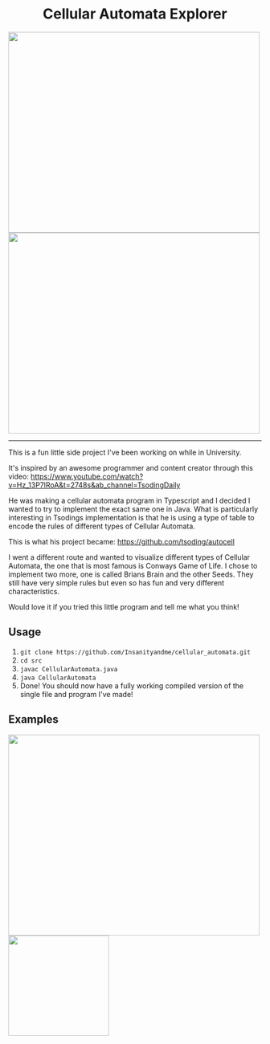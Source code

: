 <div align="center">

# Cellular Automata Explorer

</div>

<img src="https://github.com/Insanityandme/cellular_automata/assets/1380257/1554f6e4-d4bf-4759-94fc-3b0e3c80dbc4" width="500" height="400"/> 
<img src="https://github.com/Insanityandme/cellular_automata/assets/1380257/860744a5-6905-43da-bf20-1c9f3a125c55" width="500" height="400"/> 



--- 
This is a fun little side project I've been working on while in University.

It's inspired by an awesome programmer and content creator through this video: https://www.youtube.com/watch?v=Hz_13P7lRoA&t=2748s&ab_channel=TsodingDaily

He was making a cellular automata program in Typescript and I decided I wanted to try to implement the exact same one in Java. 
What is particularly interesting in Tsodings implementation is that he is using a type of table to encode the rules of different types of Cellular Automata. 

This is what his project became: https://github.com/tsoding/autocell

I went a different route and wanted to visualize different types of Cellular Automata, the one that is most famous is Conways Game of Life.
I chose to implement two more, one is called Brians Brain and the other Seeds. They still have very simple rules but even so has fun and very different characteristics.

Would love it if you tried this little program and tell me what you think!

## Usage
1. ```git clone https://github.com/Insanityandme/cellular_automata.git```
2. ```cd src```
3. ```javac CellularAutomata.java```
4. ```java CellularAutomata```
5. Done! You should now have a fully working compiled version of the single file and program I've made!

## Examples
<img src="https://github.com/Insanityandme/cellular_automata/assets/1380257/4febe98f-93be-474e-901f-9b14fa0e7c74" width="500" height="400"/> 

<img src="https://github.com/Insanityandme/cellular_automata/assets/1380257/e7eb6885-c0be-4106-80c0-0df5003d479f" width="200" height="200"/> 
